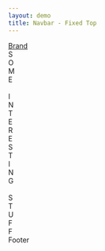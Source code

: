 ```yaml
---
layout: demo
title: Navbar - Fixed Top
---
```


<nav class="navbar navbar-expand-sm bg-primary navbar-dark fixed-top">
  <div class="container-fluid">
    <a class="navbar-brand d-flex align-items-center" href="javascript:">
      <i class="bi bi-star-fill me-2"></i>Brand
    </a>
  </div>
</nav>

<div class="container-fluid p-2" style="margin-top: var(--navbar-fixed-height);">
  <label class="bg-primary text-white text-center fs-1 p-5">
    S<br>O<br>M<br>E<br><br>
    I<br>N<br>T<br>E<br>R<br>E<br>S<br>T<br>I<br>N<br>G<br><br>
    S<br>T<br>U<br>F<br>F
  </label>
</div>

<footer class="bg-dark text-white p-3">
  Footer
</footer>
